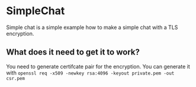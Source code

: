 # SimpleChat

Simple chat is a simple example how to make a simple chat with a TLS encryption.

## What does it need to get it to work?

You need to generate certifcate pair for the encryption.
You can generate it with `openssl req -x509 -newkey rsa:4096 -keyout private.pem -out csr.pem`
